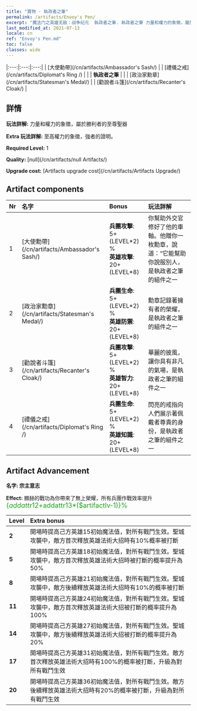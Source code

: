 ```yaml
---
title: "寶物 - 執政者之筆"
permalink: /artifacts/Envoy's Pen/
excerpt: "魔法门之英雄无敌：战争纪元  執政者之筆. 執政者之筆 力量和權力的象徵，屬於勝利者的至尊聖器"
last_modified_at: 2021-07-13
locale: cn
ref: "Envoy's Pen.md"
toc: false
classes: wide
---
```


  |:---:|:---:|:---:| 
  |  [大使勳帶](/cn/artifacts/Ambassador's Sash/) |   |  [禮儀之戒](/cn/artifacts/Diplomat's Ring /) | 
  |   | **執政者之筆** |  | 
  |  [政治家勳章](/cn/artifacts/Statesman's Medal/) |   |  [勸說者斗篷](/cn/artifacts/Recanter's Cloak/) | 


## 詳情

 **玩法詳解:** 力量和權力的象徵，屬於勝利者的至尊聖器

 **Extra 玩法詳解:** 至高權力的象徵，強者的證明。

 **Required Level:** 1

 **Quality:** [null](/cn/artifacts/null Artifacts/)

 **Upgrade cost:** [Artifacts upgrade cost](/cn/artifacts/Artifacts Upgrade/)



## Artifact components

  | Nr |    名字    |   Bonus | 玩法詳解 | 
  |:---|:-----------|:--------|:------------| 
  | 1 | [大使勳帶](/cn/artifacts/Ambassador's Sash/) | **兵團攻擊**: 5+(LEVEL\*2) %<br/>**英雄攻擊**: 20+(LEVEL\*8) | 你幫助外交官修好了他的車軸。他贈你一枚勳章，說道：“它能幫助你說服別人，是執政者之筆的組件之一 | 
  | 2 | [政治家勳章](/cn/artifacts/Statesman's Medal/) | **兵團生命**: 5+(LEVEL\*2) %<br/>**英雄防禦**: 20+(LEVEL\*8) | 勳章記錄著擁有者的榮耀，是執政者之筆的組件之一 | 
  | 3 | [勸說者斗篷](/cn/artifacts/Recanter's Cloak/) | **兵團攻擊**: 5+(LEVEL\*2) %<br/>**英雄智力**: 20+(LEVEL\*8) | 華麗的披風，讓你具有非凡的氣場，是執政者之筆的組件之一 | 
  | 4 | [禮儀之戒](/cn/artifacts/Diplomat's Ring /) | **兵團生命**: 5+(LEVEL\*2) %<br/>**英雄知識**: 20+(LEVEL\*8) | 閃亮的戒指向人們展示著佩戴者尊貴的身份，是執政者之筆的組件之一 | 


## Artifact Advancement

 **名字: 宗主意志**

 **Effect:** 顯赫的戰功為你帶來了無上榮耀，所有兵團作戰效率提升<span style="color: #1ca216;font-size:18px">{$addattr12+$addattr13*($artifactlv-1)}%</span>

  |  Level  |    Extra bonus  | 
  |:--------|:----------------| 
  | **2** | 開場時提高己方英雄15初始魔法值，對所有戰鬥生效。聖城攻襲中，敵方首次釋放英雄法術大招時有10%概率被打斷 | 
  | **5** | 開場時提高己方英雄18初始魔法值，對所有戰鬥生效。聖城攻襲中，敵方首次釋放英雄法術大招時被打斷的概率提升為50% | 
  | **8** | 開場時提高己方英雄21初始魔法值，對所有戰鬥生效。聖城攻襲中，敵方後續釋放英雄法術大招時有10%的概率被打斷 | 
  | **11** | 開場時提高己方英雄24初始魔法值，對所有戰鬥生效。聖城攻襲中，敵方首次釋放英雄法術大招被打斷的概率提升為100% | 
  | **14** | 開場時提高己方英雄27初始魔法值，對所有戰鬥生效。聖城攻襲中，敵方後續釋放英雄法術大招被打斷的概率提升為20% | 
  | **17** | 開場時提高己方英雄31初始魔法值，對所有戰鬥生效。敵方首次釋放英雄法術大招時有100%的概率被打斷，升級為對所有戰鬥生效 | 
  | **20** | 開場時提高己方英雄36初始魔法值，對所有戰鬥生效。敵方後續釋放英雄法術大招時有20%的概率被打斷，升級為對所有戰鬥生效 | 
